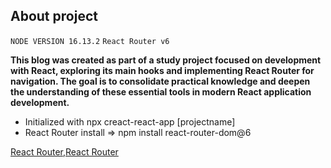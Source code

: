 ## About project
`NODE VERSION 16.13.2`
`React Router v6`

**This blog was created as part of a study project focused on development with React, exploring its main hooks and implementing React Router for navigation. The goal is to consolidate practical knowledge and deepen the understanding of these essential tools in modern React application development.**

- Initialized  with npx creact-react-app [projectname]
- React Router install => npm install react-router-dom@6

[React Router](https://reactrouter.com/en/v6.3.0),[React Router](https://reactrouter.com/en/v6.3.0)